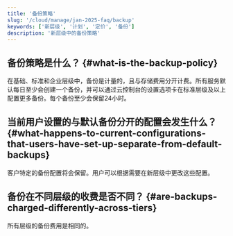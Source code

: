 ```yaml
---
title: '备份策略'
slug: '/cloud/manage/jan-2025-faq/backup'
keywords: ['新层级', '计划', '定价', '备份']
description: '新层级中的备份策略'
---
```


## 备份策略是什么？ {#what-is-the-backup-policy}
在基础、标准和企业层级中，备份是计量的，且与存储费用分开计费。所有服务默认每日至少会创建一个备份，并可以通过云控制台的设置选项卡在标准层级及以上配置更多备份。每个备份至少会保留24小时。

## 当前用户设置的与默认备份分开的配置会发生什么？ {#what-happens-to-current-configurations-that-users-have-set-up-separate-from-default-backups}

客户特定的备份配置将会保留。用户可以根据需要在新层级中更改这些配置。

## 备份在不同层级的收费是否不同？ {#are-backups-charged-differently-across-tiers}

所有层级的备份费用是相同的。

